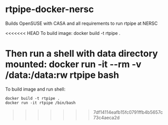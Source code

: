 # rtpipe-docker-nersc
Builds OpenSUSE with CASA and all requirements to run rtpipe at NERSC

<<<<<<< HEAD
To build image:
    docker build -t rtpipe .

Then run a shell with data directory mounted:
    docker run -it --rm -v /data:/data:rw rtpipe bash
=======
To build image and run shell:

    docker build -t rtpipe .
    docker run -it rtpipe /bin/bash
>>>>>>> 7df14114eafb15fc0791ffb4b5657c73c4aeca2d
